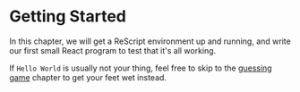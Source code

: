 # Getting Started

In this chapter, we will get a ReScript environment up and running, and write
our first small React program to test that it's all working.

If `Hello World` is usually not your thing, feel free to skip to the [guessing
game](./guessing-game.html) chapter to get your feet wet instead.
